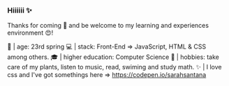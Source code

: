 ### Hiiiiii ✨
Thanks for coming 🤗 and be welcome to my learning and experiences environment 😍!

🌻 | age: 23rd spring
💻 | stack: Front-End => JavaScript, HTML & CSS among others.
🎓 | higher education: Computer Science 
🎨 | hobbies: take care of my plants, listen to music, read, swiming and study math.
✨ | I love css and I've got somethings here => https://codepen.io/sarahsantana

